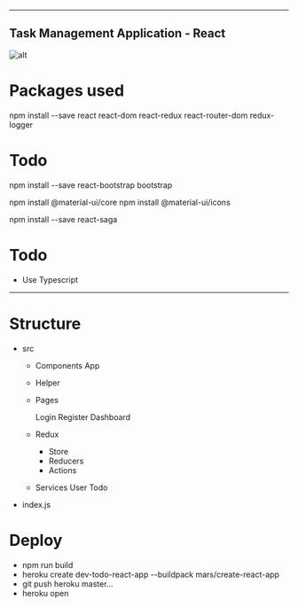 -------------------------------------------------------------------------------------
Task Management Application - React
-------------------------------------------------------------------------------------
![alt](https://i.ibb.co/DV25MsF/screenshot.jpg) 

# Packages used 
npm install --save react react-dom react-redux react-router-dom redux-logger

# Todo

npm install --save react-bootstrap bootstrap

npm install @material-ui/core
npm install @material-ui/icons


npm install --save react-saga

# Todo
- Use Typescript

--------------------------------------------------------------------------------------

# Structure 

- src
    - Components
        App

    - Helper
        

    - Pages
        
        Login
        Register
        Dashboard

    - Redux
        - Store
        - Reducers
        - Actions

    - Services
        User
        Todo


- index.js

# Deploy

  - npm run build
  - heroku create dev-todo-react-app --buildpack mars/create-react-app
  - git push heroku master...
  - heroku open
